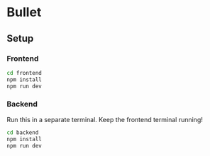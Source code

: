 # Bullet

## Setup

### Frontend

```bash
cd frontend
npm install
npm run dev
```

### Backend
Run this in a separate terminal. Keep the frontend terminal running!
```bash
cd backend
npm install
npm run dev
```
